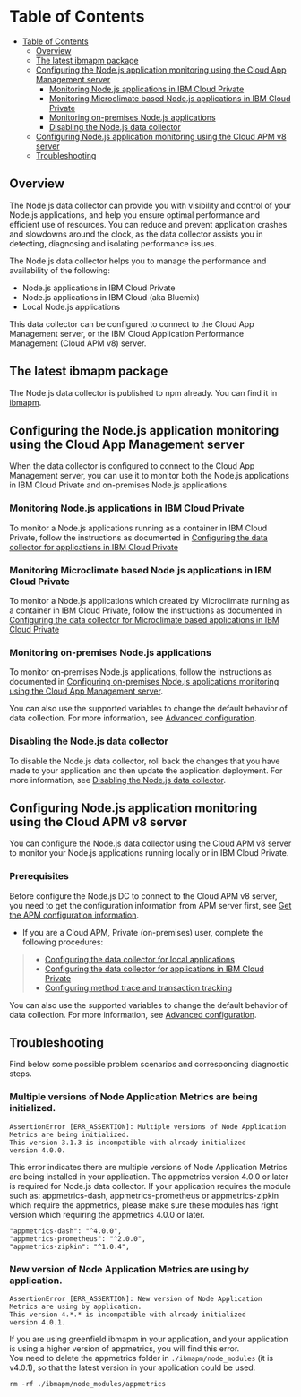 Table of Contents
=================
- [Table of Contents](#table-of-contents)
    - [Overview](#overview)
    - [The latest ibmapm package](#the-latest-ibmapm-package)
    - [Configuring the Node.js application monitoring using the Cloud App Management server](#configuring-the-nodejs-application-monitoring-using-the-cloud-app-management-server)
        - [Monitoring Node.js applications in IBM Cloud Private](#monitoring-nodejs-applications-in-ibm-cloud-private)
        - [Monitoring Microclimate based Node.js applications in IBM Cloud Private](#monitoring-microclimate-based-nodejs-applications-in-ibm-cloud-private)
        - [Monitoring on-premises Node.js applications](#monitoring-on-premises-nodejs-applications)
        - [Disabling the Node.js data collector](#disabling-the-nodejs-data-collector)
    - [Configuring Node.js application monitoring using the Cloud APM v8 server](#configuring-nodejs-application-monitoring-using-the-cloud-apm-v8-server)
    - [Troubleshooting](#troubleshooting)    

## Overview
The Node.js data collector can provide you with visibility and control of your Node.js applications, and help you ensure optimal performance and efficient use of resources. You can reduce and prevent application crashes and slowdowns around the clock, as the data collector assists you in detecting, diagnosing and isolating performance issues.

The Node.js data collector helps you to manage the performance and availability of the following:

- Node.js applications in IBM Cloud Private
- Node.js applications in IBM Cloud (aka Bluemix)
- Local Node.js applications

This data collector can be configured to connect to the Cloud App Management server, or the IBM Cloud Application Performance Management (Cloud APM v8) server.

## The latest ibmapm package
The Node.js data collector is published to npm already. You can find it in [ibmapm](https://www.npmjs.com/package/ibmapm).


## Configuring the Node.js application monitoring using the Cloud App Management server
When the data collector is configured to connect to the Cloud App Management server, you can use it to monitor both the Node.js applications in IBM Cloud Private and on-premises Node.js applications.

### Monitoring Node.js applications in IBM Cloud Private

To monitor a Node.js applications running as a container in IBM Cloud Private, follow the instructions as documented in [Configuring the data collector for applications in IBM Cloud Private](readme-topics/nodejsdc_config_winterfell_container.md)

### Monitoring Microclimate based Node.js applications in IBM Cloud Private

To monitor a Node.js applications which created by Microclimate running as a container in IBM Cloud Private, follow the instructions as documented in [Configuring the data collector for Microclimate based applications in IBM Cloud Private](readme-topics/nodejsdc_config_winterfell_container_microclimate.md)

### Monitoring on-premises Node.js applications
To monitor on-premises Node.js applications, follow the instructions as documented in [Configuring on-premises Node.js applications monitoring using the Cloud App Management server](readme-topics/nodejsdc_config_winterfell_onpremise.md).

You can also use the supported variables to change the default behavior of data collection. For more information, see [Advanced configuration](readme-topics/nodejs_dc_advanced_config.md).

### Disabling the Node.js data collector
To disable the Node.js data collector, roll back the changes that you have made to your application and then update the application deployment. For more information, see [Disabling the Node.js data collector](readme-topics/nodejs_dc_unconfig.md).

## Configuring Node.js application monitoring using the Cloud APM v8 server
You can configure the Node.js data collector using the Cloud APM v8 server to monitor your Node.js applications running locally or in IBM Cloud Private.

### Prerequisites
Before configure the Node.js DC to connect to the Cloud APM v8 server, you need to get the configuration information from APM server first, see [Get the APM configuration information](readme-topics/nodejs_dc_apm_configure.md).

- If you are a Cloud APM, Private (on-premises) user, complete the following procedures:
> - [Configuring the data collector for local applications](readme-topics/nodejsdc_config_apm_onpremise.md)
> - [Configuring the data collector for applications in IBM Cloud Private](readme-topics/nodejsdc_config_apm_icp.md)
> - [Configuring method trace and transaction tracking](readme-topics/nodejsdc_mt_tt.md)

You can also use the supported variables to change the default behavior of data collection. For more information, see [Advanced configuration](readme-topics/nodejs_dc_advanced_config.md).

## Troubleshooting
Find below some possible problem scenarios and corresponding diagnostic steps. 
### Multiple versions of Node Application Metrics are being initialized.

```
AssertionError [ERR_ASSERTION]: Multiple versions of Node Application Metrics are being initialized.
This version 3.1.3 is incompatible with already initialized
version 4.0.0.
```
This error indicates there are multiple versions of Node Application Metrics are being installed in your application. The appmetrics version 4.0.0 or later is required for Node.js data collector.
If your application requires the module such as: appmetrics-dash, appmetrics-prometheus or appmetrics-zipkin which require the appmetrics, please make sure these modules has right version which requiring the appmetrics 4.0.0 or later.
```
"appmetrics-dash": "^4.0.0",
"appmetrics-prometheus": "^2.0.0",
"appmetrics-zipkin": "^1.0.4",
```

### New version of Node Application Metrics are using by application.

```
AssertionError [ERR_ASSERTION]: New version of Node Application Metrics are using by application.
This version 4.*.* is incompatible with already initialized
version 4.0.1.
```
If you are using greenfield ibmapm in your application, and your application is using a higher version of appmetrics, you will find this error.  
You need to delete the appmetrics folder in `./ibmapm/node_modules` (it is v4.0.1), so that the latest version in your application could be used.
```
rm -rf ./ibmapm/node_modules/appmetrics
```

